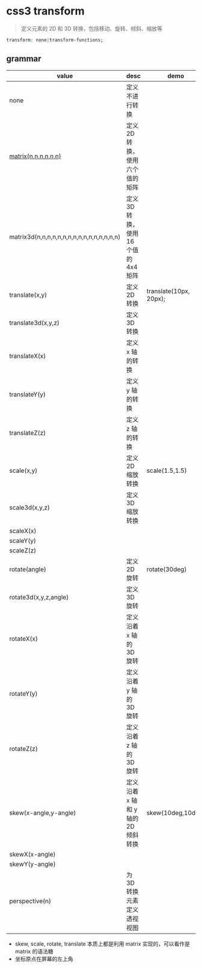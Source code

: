 # css3 transform

> 定义元素的 2D 和 3D 转换，包括移动、旋转、倾斜、缩放等

```css
transform: none|transform-functions;
```

## grammar

| value                                                                                           | desc                                  | demo                   |
| ----------------------------------------------------------------------------------------------- | ------------------------------------- | ---------------------- |
| none                                                                                            | 定义不进行转换                        |
| [matrix(n,n,n,n,n,n)](https://www.zhangxinxu.com/wordpress/2012/06/css3-transform-matrix-矩阵/) | 定义 2D 转换，使用六个值的矩阵        |
| matrix3d(n,n,n,n,n,n,n,n,n,n,n,n,n,n,n,n)                                                       | 定义 3D 转换，使用 16 个值的 4x4 矩阵 |
| translate(x,y)                                                                                  | 定义 2D 转换                          | translate(10px, 20px); |
| translate3d(x,y,z)                                                                              | 定义 3D 转换                          |
| translateX(x)                                                                                   | 定义 x 轴的转换                       |
| translateY(y)                                                                                   | 定义 y 轴的转换                       |
| translateZ(z)                                                                                   | 定义 z 轴的转换                       |
| scale(x,y)                                                                                      | 定义 2D 缩放转换                      | scale(1.5,1.5)         |
| scale3d(x,y,z)                                                                                  | 定义 3D 缩放转换                      |
| scaleX(x)                                                                                       |
| scaleY(y)                                                                                       |
| scaleZ(z)                                                                                       |
| rotate(angle)                                                                                   | 定义 2D 旋转                          | rotate(30deg)          |
| rotate3d(x,y,z,angle)                                                                           | 定义 3D 旋转                          |
| rotateX(x)                                                                                      | 定义沿着 x 轴的 3D 旋转               |
| rotateY(y)                                                                                      | 定义沿着 y 轴的 3D 旋转               |
| rotateZ(z)                                                                                      | 定义沿着 z 轴的 3D 旋转               |
| skew(x-angle,y-angle)                                                                           | 定义沿着 x 轴和 y 轴的 2D 倾斜转换    | skew(10deg,10deg)      |
| skewX(x-angle)                                                                                  |
| skewY(y-angle)                                                                                  |
| perspective(n)                                                                                  | 为 3D 转换元素定义透视视图            |

* skew, scale, rotate, translate 本质上都是利用 matrix 实现的，可以看作是 matrix 的语法糖
* 坐标原点在屏幕的左上角
